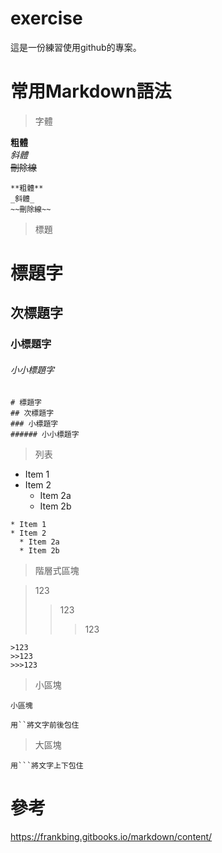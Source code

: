 # exercise
這是一份練習使用github的專案。

# 常用Markdown語法

>字體

**粗體**　\
_斜體_ \
~~刪除線~~ 

```
**粗體**
_斜體_
~~刪除線~~
```

>標題

# 標題字
## 次標題字
### 小標題字
###### 小小標題字
```
# 標題字
## 次標題字
### 小標題字
###### 小小標題字
```

>列表

* Item 1
* Item 2
  * Item 2a
  * Item 2b
```
* Item 1
* Item 2
  * Item 2a
  * Item 2b
```

>階層式區塊

>123
>>123
>>>123
```
>123
>>123
>>>123
```

>小區塊 

`小區塊`
```
用``將文字前後包住
```

>大區塊
```
用```將文字上下包住
```

# 參考
https://frankbing.gitbooks.io/markdown/content/
